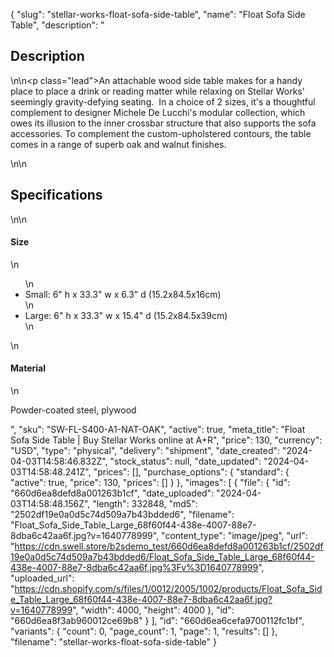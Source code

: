 {
  "slug": "stellar-works-float-sofa-side-table",
  "name": "Float Sofa Side Table",
  "description": "<h2>Description</h2>\n<!-- split -->\n<p class=\"lead\">An attachable wood side table makes for a handy place to place a drink or reading matter while relaxing on Stellar Works' seemingly gravity-defying seating.  In a choice of 2 sizes, it's a thoughtful complement to designer Michele De Lucchi's modular collection, which owes its illusion to the inner crossbar structure that also supports the sofa accessories. To complement the custom-upholstered contours, the table comes in a range of superb oak and walnut finishes.</p>\n<!-- split -->\n<h2>Specifications</h2>\n<!-- split -->\n<h4>Size</h4>\n<ul>\n<li>Small: 6\" h x 33.3\" w x 6.3\" d (15.2x84.5x16cm)</li>\n<li>Large: 6\" h x 33.3\" w x 15.4\" d (15.2x84.5x39cm)</li>\n</ul>\n<h4>Material</h4>\n<p>Powder-coated steel, plywood</p>",
  "sku": "SW-FL-S400-A1-NAT-OAK",
  "active": true,
  "meta_title": "Float Sofa Side Table | Buy Stellar Works online at A+R",
  "price": 130,
  "currency": "USD",
  "type": "physical",
  "delivery": "shipment",
  "date_created": "2024-04-03T14:58:46.832Z",
  "stock_status": null,
  "date_updated": "2024-04-03T14:58:48.241Z",
  "prices": [],
  "purchase_options": {
    "standard": {
      "active": true,
      "price": 130,
      "prices": []
    }
  },
  "images": [
    {
      "file": {
        "id": "660d6ea8defd8a001263b1cf",
        "date_uploaded": "2024-04-03T14:58:48.156Z",
        "length": 332848,
        "md5": "2502df19e0a0d5c74d509a7b43bdded6",
        "filename": "Float_Sofa_Side_Table_Large_68f60f44-438e-4007-88e7-8dba6c42aa6f.jpg?v=1640778999",
        "content_type": "image/jpeg",
        "url": "https://cdn.swell.store/b2sdemo_test/660d6ea8defd8a001263b1cf/2502df19e0a0d5c74d509a7b43bdded6/Float_Sofa_Side_Table_Large_68f60f44-438e-4007-88e7-8dba6c42aa6f.jpg%3Fv%3D1640778999",
        "uploaded_url": "https://cdn.shopify.com/s/files/1/0012/2005/1002/products/Float_Sofa_Side_Table_Large_68f60f44-438e-4007-88e7-8dba6c42aa6f.jpg?v=1640778999",
        "width": 4000,
        "height": 4000
      },
      "id": "660d6ea8f3ab960012ce69b8"
    }
  ],
  "id": "660d6ea6cefa9700112fc1bf",
  "variants": {
    "count": 0,
    "page_count": 1,
    "page": 1,
    "results": []
  },
  "filename": "stellar-works-float-sofa-side-table"
}